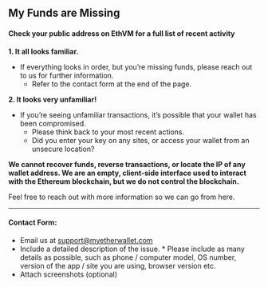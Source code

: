 ## My Funds are Missing

#### Check your public address on EthVM for a full list of recent activity

**1. It all looks familiar.**

- If everything looks in order, but you’re missing funds, please reach out to us for further information. 
  - Refer to the contact form at the end of the page.

**2. It looks very unfamiliar!**

- If you’re seeing unfamiliar transactions, it’s possible that your wallet has been compromised. 
  - Please think back to your most recent actions. 
  - Did you enter your key on any sites, or access your wallet from an unsecure location?

**We cannot recover funds, reverse transactions, or locate the IP of any wallet address. We are an empty, client-side interface used to interact with the Ethereum blockchain, but we do not control the blockchain.** 

Feel free to reach out with more information so we can go from here.

* * *

#### Contact Form:

- Email us at support@myetherwallet.com
  <br>
- Include a detailed description of the issue.
      \* Please include as many details as possible, such as phone / computer model, OS number, version of the app / site you are using, browser version etc.
  <br>
- Attach screenshots (optional)
